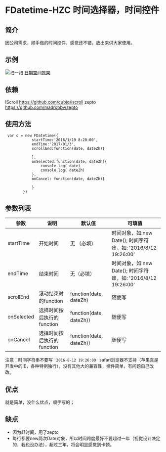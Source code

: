 # FDatetime-HZC 时间选择器，时间控件

## 简介

因公司需求，顺手做的时间控件，感觉还不错，放出来供大家使用。

## 示例

![扫一扫](https://fangxianzheng.github.io/demo/FDatetime-HZC/demo1.png)
[日期空间效果](https://fangxianzheng.github.io/demo/FDatetime-HZC/demo1)

## 依赖

IScroll <https://github.com/cubiq/iscroll>
zepto <https://github.com/madrobby/zepto>


## 使用方法

````
 var o = new FDatetime({
            startTime:'2016/1/19 8:20:00',
            endTime:'2017/01/3',
            scrollEnd:function(date, dateZh){

            },
            onSelected:function(date, dateZh){
                console.log( date)
                console.log( dateZh)
            },
            onCancel: function(date, dateZh){

            }
        })
````

## 参数列表

|       参数        |   说明   |  默认值 |      可填值     |
|------------------|----------|--------|----------------|
| startTime              | 开始时间   | 无 （必填）    | 时间对象，如:new Date(); 时间字符串，如: '2016/8/12 19:26:00' |
| endTime               | 结束时间    | 无（必填）     | 时间对象，如:new Date(); 时间字符串，如: '2016/8/12 19:26:00'     |
| scrollEnd            | 滚动结束时的function |  function(date, dateZh)   |    随便写   |
| onSelected      | 选择时间按后执行的function   | function(date, dateZh)） | 随便写|
| onCancel        | 选择时间按后执行的function   | function(date, dateZh)） | 随便写|

注意：时间字符串不要写
`
'2016-8-12 19:26:00'
`
safari浏览器不支持（苹果真是开发中的IE，各种特例独行），没有其他大的兼容性，控件简单，有问题自己改改。

## 优点

就是简单，没什么优点，顺手写的；

## 缺点

* 因为赶时间，用了zepto
* 每行都要new两次Date对象，所以时间跨度最好不要超过一年（视觉设计决定的，我也没办法），超过三年，将会明显感觉到卡顿。
